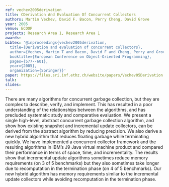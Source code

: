 ```yaml
---
ref: vechev2005derivation
title: CDerivation And Evaluation Of Concurrent Collectors
authors: Martin Vechev, David F. Bacon, Perry Cheng, David Grove
year: 2005
venue: ECOOP
projects: Research Area 1, Research Area 1
awards: 
bibtex: '@inproceedings{vechev2005derivation,
  title={Derivation and evaluation of concurrent collectors},
  author={Vechev, Martin T and Bacon, David F and Cheng, Perry and Grove, David},
  booktitle={European Conference on Object-Oriented Programming},
  pages={577--601},
  year={2005},
  organization={Springer}}'
paper: https://files.sri.inf.ethz.ch/website/papers/Vechev05Derivation.pdf
talk: 
slides: 
---
```


There are many algorithms for concurrent garbage collection, but they are complex to describe, verify, and implement. This has resulted in a poor understanding of the relationships between the algorithms, and has precluded systematic study and comparative evaluation. We present a single high-level, abstract concurrent garbage collection algorithm, and show how existing snapshot and incremental update collectors, can be derived from the abstract algorithm by reducing precision. We also derive a new hybrid algorithm that reduces floating garbage while terminating quickly. We have implemented a concurrent collector framework and the resulting algorithms in IBM’s J9 Java virtual machine product and compared their performance in terms of space, time, and incrementality. The results show that incremental update algorithms sometimes reduce memory requirements (on 3 of 5 benchmarks) but they also sometimes take longer due to recomputation in the termination phase (on 4 of 5 benchmarks). Our new hybrid algorithm has memory requirements similar to the incremental update collectors while avoiding recomputation in the termination phase.
